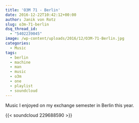 ```yaml
---
title: 'O3M 71 - Berlin'
date: 2016-12-22T10:42:12+00:00
author: Janik von Rotz
slug: o3m-71-berlin
dsq_thread_id:
  - "5402239045"
image: /wp-content/uploads/2016/12/O3M-71-Berlin.jpg
categories:
  - Music
tags:
  - berlin
  - machine
  - man
  - music
  - o3m
  - one
  - playlist
  - soundcloud
---
```

Music I enjoyed on my exchange semester in Berlin this year.

{{< soundcloud 229688590 >}}